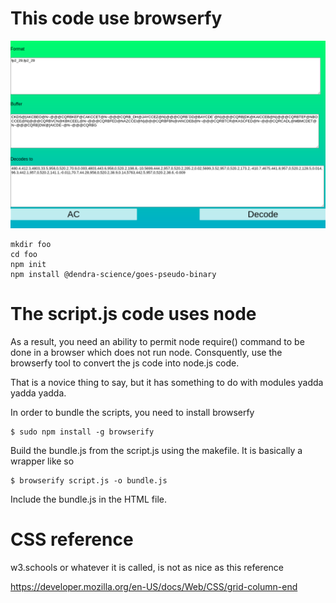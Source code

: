 # This code use browserfy

[![alt text][1]][2]

[1]: https://github.com/rtp-gcp/node_testy/blob/main/pics/goes_ss.png
[2]: https://www.timeanddate.com/astronomy/moon/light.html?month=3&day=20&year=2040&hour=19&min=00&sec=0&n=64&ntxt=Chicago&earth=0



```
mkdir foo
cd foo
npm init
npm install @dendra-science/goes-pseudo-binary
```


# The script.js code uses node

As a result, you need an ability to permit node require() command to be done in a browser which
does not run node.  Consquently, use the browserfy tool to convert the js code into node.js code.

That is a novice thing to say, but it has something to do with modules yadda yadda yadda.

In order to bundle the scripts, you need to install browserfy

```
$ sudo npm install -g browserify
```

Build the bundle.js from the script.js using the makefile.  It is basically a wrapper like so

```
$ browserify script.js -o bundle.js
```

Include the bundle.js in the HTML file.


# CSS reference

w3.schools or whatever it is  called, is not as nice as this reference

https://developer.mozilla.org/en-US/docs/Web/CSS/grid-column-end


